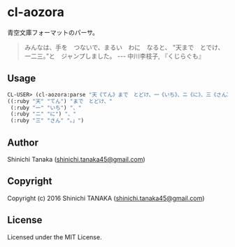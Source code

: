 # cl-aozora

青空文庫フォーマットのパーサ。

> みんなは、手を　つないで、まるい　わに　なると、
> "天まで　とでけ、一二三。”と　ジャンプしました。
> --- 中川李枝子, 『くじらぐも』


## Usage

```lisp
CL-USER> (cl-aozora:parse "天《てん》まで　とどけ、一《いち》、ニ《に》、三《さん》。」")
((:ruby "天" "てん") "まで　とどけ、"
 (:ruby "一" "いち") "、"
 (:ruby "ニ" "に") "、"
 (:ruby "三" "さん" "。」")
```


## Author

Shinichi Tanaka (shinichi.tanaka45@gmail.com)

## Copyright

Copyright (c) 2016 Shinichi TANAKA (shinichi.tanaka45@gmail.com)

## License

Licensed under the MIT License.
